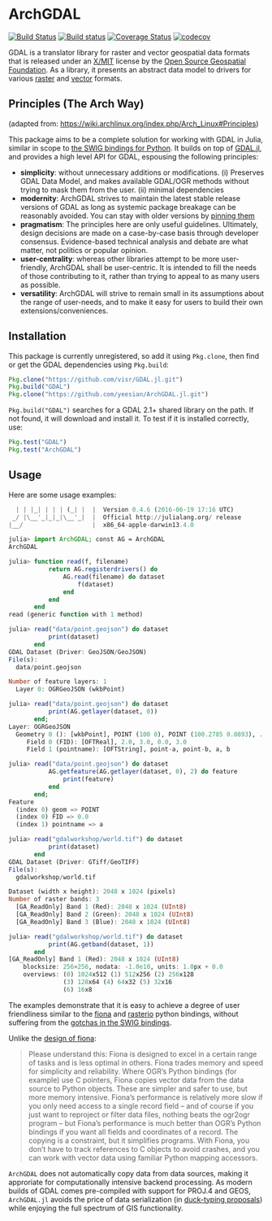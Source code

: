 # ArchGDAL

[![Build Status](https://travis-ci.org/yeesian/ArchGDAL.jl.svg?branch=master)](https://travis-ci.org/yeesian/ArchGDAL.jl)
[![Build status](https://ci.appveyor.com/api/projects/status/github/yeesian/ArchGDAL.jl?svg=true&branch=master)](https://ci.appveyor.com/project/NgYeeSian/archgdal-jl/branch/master)
[![Coverage Status](https://coveralls.io/repos/github/yeesian/ArchGDAL.jl/badge.svg?branch=master)](https://coveralls.io/github/yeesian/ArchGDAL.jl?branch=master)
[![codecov](https://codecov.io/gh/yeesian/ArchGDAL.jl/branch/master/graph/badge.svg)](https://codecov.io/gh/yeesian/ArchGDAL.jl)

GDAL is a translator library for raster and vector geospatial data formats that is released under an [X/MIT](https://trac.osgeo.org/gdal/wiki/FAQGeneral#WhatlicensedoesGDALOGRuse) license by the [Open Source Geospatial Foundation](http://www.osgeo.org/). As a library, it presents an abstract data model to drivers for various [raster](http://www.gdal.org/formats_list.html) and [vector](http://www.gdal.org/ogr_formats.html) formats.

## Principles (The Arch Way)
(adapted from: https://wiki.archlinux.org/index.php/Arch_Linux#Principles)

This package aims to be a complete solution for working with GDAL in Julia, similar in scope to [the SWIG bindings for Python](https://pypi.python.org/pypi/GDAL/). It builds on top of [GDAL.jl](https://github.com/visr/GDAL.jl), and provides a high level API for GDAL, espousing the following principles:

- **simplicity**: without unnecessary additions or modifications.
    (i) Preserves GDAL Data Model, and makes available GDAL/OGR methods without trying to mask them from the user.
    (ii) minimal dependencies
- **modernity**: ArchGDAL strives to maintain the latest stable release versions of GDAL as long as systemic package breakage can be reasonably avoided. You can stay with older versions by [pinning them](http://docs.julialang.org/en/release-0.4/manual/packages/#checkout-pin-and-free)
- **pragmatism**: The principles here are only useful guidelines. Ultimately, design decisions are made on a case-by-case basis through developer consensus. Evidence-based technical analysis and debate are what matter, not politics or popular opinion.
- **user-centrality**: whereas other libraries attempt to be more user-friendly, ArchGDAL shall be user-centric. It is intended to fill the needs of those contributing to it, rather than trying to appeal to as many users as possible.
- **versatility**: ArchGDAL will strive to remain small in its assumptions about the range of user-needs, and to make it easy for users to build their own extensions/conveniences.

## Installation
This package is currently unregistered, so add it using `Pkg.clone`, then find or get the GDAL dependencies using `Pkg.build`:

```julia
Pkg.clone("https://github.com/visr/GDAL.jl.git")
Pkg.build("GDAL")
Pkg.clone("https://github.com/yeesian/ArchGDAL.jl.git")
```

`Pkg.build("GDAL")` searches for a GDAL 2.1+ shared library on the path. If not found, it will download and install it. To test if it is installed correctly, use:

```julia
Pkg.test("GDAL")
Pkg.test("ArchGDAL")
```

## Usage

Here are some usage examples:
```julia
  | | |_| | | | (_| |  |  Version 0.4.6 (2016-06-19 17:16 UTC)
 _/ |\__'_|_|_|\__'_|  |  Official http://julialang.org/ release
|__/                   |  x86_64-apple-darwin13.4.0

julia> import ArchGDAL; const AG = ArchGDAL
ArchGDAL

julia> function read(f, filename)
           return AG.registerdrivers() do
               AG.read(filename) do dataset
                   f(dataset)
               end
           end
       end
read (generic function with 1 method)

julia> read("data/point.geojson") do dataset
           print(dataset)
       end
GDAL Dataset (Driver: GeoJSON/GeoJSON)
File(s):
  data/point.geojson

Number of feature layers: 1
  Layer 0: OGRGeoJSON (wkbPoint)

julia> read("data/point.geojson") do dataset
           print(AG.getlayer(dataset, 0))
       end;
Layer: OGRGeoJSON
  Geometry 0 (): [wkbPoint], POINT (100 0), POINT (100.2785 0.0893), ...
     Field 0 (FID): [OFTReal], 2.0, 3.0, 0.0, 3.0
     Field 1 (pointname): [OFTString], point-a, point-b, a, b

julia> read("data/point.geojson") do dataset
           AG.getfeature(AG.getlayer(dataset, 0), 2) do feature
               print(feature)
           end
       end;
Feature
  (index 0) geom => POINT
  (index 0) FID => 0.0
  (index 1) pointname => a

julia> read("gdalworkshop/world.tif") do dataset
           print(dataset)
       end
GDAL Dataset (Driver: GTiff/GeoTIFF)
File(s):
  gdalworkshop/world.tif

Dataset (width x height): 2048 x 1024 (pixels)
Number of raster bands: 3
  [GA_ReadOnly] Band 1 (Red): 2048 x 1024 (UInt8)
  [GA_ReadOnly] Band 2 (Green): 2048 x 1024 (UInt8)
  [GA_ReadOnly] Band 3 (Blue): 2048 x 1024 (UInt8)

julia> read("gdalworkshop/world.tif") do dataset
           print(AG.getband(dataset, 1))
       end
[GA_ReadOnly] Band 1 (Red): 2048 x 1024 (UInt8)
    blocksize: 256×256, nodata: -1.0e10, units: 1.0px + 0.0
    overviews: (0) 1024x512 (1) 512x256 (2) 256x128
               (3) 128x64 (4) 64x32 (5) 32x16
               (6) 16x8
```

The examples demonstrate that it is easy to achieve a degree of user friendliness similar to the [fiona](https://github.com/Toblerity/Fiona) and [rasterio](https://github.com/mapbox/rasterio) python bindings, without suffering from the [gotchas in the SWIG bindings](https://trac.osgeo.org/gdal/wiki/PythonGotchas).

Unlike the [design of fiona](http://toblerity.org/fiona/manual.html#introduction):

> Please understand this: Fiona is designed to excel in a certain range of tasks and is less optimal in others. Fiona trades memory and speed for simplicity and reliability. Where OGR’s Python bindings (for example) use C pointers, Fiona copies vector data from the data source to Python objects. These are simpler and safer to use, but more memory intensive. Fiona’s performance is relatively more slow if you only need access to a single record field – and of course if you just want to reproject or filter data files, nothing beats the ogr2ogr program – but Fiona’s performance is much better than OGR’s Python bindings if you want all fields and coordinates of a record. The copying is a constraint, but it simplifies programs. With Fiona, you don’t have to track references to C objects to avoid crashes, and you can work with vector data using familiar Python mapping accessors.

`ArchGDAL` does not automatically copy data from data sources, making it approriate for computationally intensive backend processing. As modern builds of GDAL comes pre-compiled with support for PROJ.4 and GEOS, `ArchGDAL.jl` avoids the price of data serialization (in [duck-typing proposals](https://gist.github.com/sgillies/2217756)) while enjoying the full spectrum of GIS functionality.
